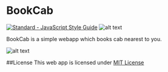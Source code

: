 # BookCab
[![Standard - JavaScript Style Guide](https://img.shields.io/badge/code_style-standard-brightgreen.svg)](http://standardjs.com/)    ![alt text](https://img.shields.io/apm/l/vim-mode.svg "")

BookCab is a simple webapp which books cab nearest to you.

![alt text](https://raw.githubusercontent.com/arpit1997/bookcab/master/data/sc.png "Logo Title Text 1")

##License
This web app is licensed under [MIT License](https://github.com/arpit1997/BookCab/blob/master/LICENSE)

